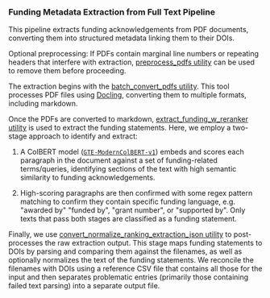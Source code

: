 ### Funding Metadata Extraction from Full Text Pipeline

This pipeline extracts funding acknowledgements from PDF documents, converting them into structured metadata linking them to their DOIs.

Optional preprocessing: If PDFs contain marginal line numbers or repeating headers that interfere with extraction,  [preprocess_pdfs utility](https://github.com/cometadata/funding-metadata-enrichment/tree/main/extract_funding_from_full_text/preprocess_pdfs) can be used to remove them before proceeding.

The extraction begins with the [batch_convert_pdfs utility](https://github.com/cometadata/funding-metadata-enrichment/tree/main/extract_funding_from_full_text/batch_convert_pdfs). This tool processes PDF files using [Docling](https://github.com/docling-project/docling), converting them to multiple formats, including markdown.

Once the PDFs are converted to markdown, [extract_funding_w_reranker utility](https://github.com/cometadata/funding-metadata-enrichment/tree/main/extract_funding_from_full_text/extract_funding_w_reranker) is used to extract the funding statements. Here, we employ a two-stage approach to identify and extract:

1. A ColBERT model ([`GTE-ModernColBERT-v1`](https://huggingface.co/lightonai/GTE-ModernColBERT-v1)) embeds and scores each paragraph in the document against a set of funding-related terms/queries, identifying sections of the text with high semantic similarity to funding acknowledgements.

2. High-scoring paragraphs are then confirmed with some regex pattern matching to confirm they contain specific funding language, e.g. "awarded by" "funded by", "grant number", or "supported by". Only texts that pass both stages are classified as a funding statement.


Finally, we use [convert_normalize_ranking_extraction_json utility](https://github.com/cometadata/funding-metadata-enrichment/tree/main/extract_funding_from_full_text/convert_normalize_ranking_extraction_json) to post-processes the raw extraction output. This stage maps funding statements to DOIs by parsing and comparing them against the filenames, as well as optionally normalizes the text of the funding statements. We reconcile the filenames with DOIs using a reference CSV file that contains all those for the input and then separates problematic entries (primarily those containing failed text parsing) into a separate output file.